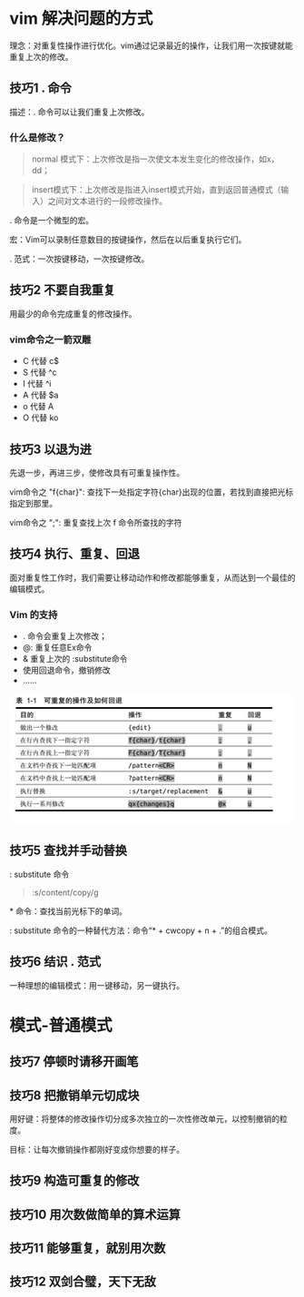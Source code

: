 
# vim 解决问题的方式

理念：对重复性操作进行优化。vim通过记录最近的操作，让我们用一次按键就能重复上次的修改。

## 技巧1 . 命令

描述：. 命令可以让我们重复上次修改。

### 什么是修改？

> normal 模式下：上次修改是指一次使文本发生变化的修改操作，如x，dd；

> insert模式下：上次修改是指进入insert模式开始，直到返回普通模式（输入<Esc>）之间对文本进行的一段修改操作。

. 命令是一个微型的宏。

宏：Vim可以录制任意数目的按键操作，然后在以后重复执行它们。

. 范式：一次按键移动，一次按键修改。

## 技巧2 不要自我重复

用最少的命令完成重复的修改操作。

### vim命令之一箭双雕

- C 代替 c$
- S 代替 ^c
- I 代替 ^i
- A 代替 $a
- o 代替 A<CR>
- O 代替 ko

## 技巧3 以退为进

先退一步，再进三步，使修改具有可重复操作性。

vim命令之 "f{char}": 查找下一处指定字符{char}出现的位置，若找到直接把光标指定到那里。

vim命令之 ";": 重复查找上次 f 命令所查找的字符 

## 技巧4 执行、重复、回退

面对重复性工作时，我们需要让移动动作和修改都能够重复，从而达到一个最佳的编辑模式。

### Vim 的支持

- . 命令会重复上次修改；
- @: 重复任意Ex命令
- & 重复上次的 :substitute命令
- 使用回退命令，撤销修改
- ……

![](image/vim-repeat-rollback-table.png.jpg)

## 技巧5 查找并手动替换

: substitute 命令
> :s/content/copy/g

\* 命令：查找当前光标下的单词。

: substitute 命令的一种替代方法：命令“* + cwcopy<Esc> + n + .”的组合模式。

## 技巧6 结识 . 范式

一种理想的编辑模式：用一键移动，另一键执行。

# 模式-普通模式

## 技巧7 停顿时请移开画笔

## 技巧8 把撤销单元切成块

用好<Esc>键：将整体的修改操作切分成多次独立的一次性修改单元，以控制撤销的粒度。

目标：让每次撤销操作都刚好变成你想要的样子。

## 技巧9 构造可重复的修改

## 技巧10 用次数做简单的算术运算

## 技巧11 能够重复，就别用次数

## 技巧12 双剑合璧，天下无敌